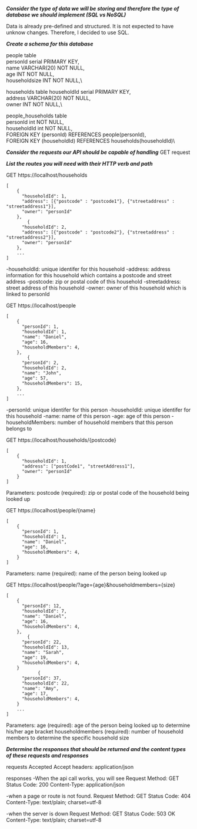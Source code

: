 ***Consider the type of data we will be storing and therefore the type of database we should implement (SQL vs NoSQL)***

Data is already pre-defined and structured.
It is not expected to have unknow changes.
Therefore, I decided to use SQL.

***Create a schema for this database***

people table\
    personId serial PRIMARY KEY,\
    name VARCHAR(20) NOT NULL,\
    age INT NOT NULL,\
    householdsize INT NOT NULL,\

households table
    householdId serial PRIMARY KEY,\
    address VARCHAR(20) NOT NULL,\
    owner INT NOT NULL,\

people_households table\
    personId int NOT NULL,\
    householdId int NOT NULL,\
    FOREIGN KEY (personId) REFERENCES people(personId),\
    FOREIGN KEY (householdId) REFERENCES households(householdId)\


***Consider the requests our API should be capable of handling***
GET request

***List the routes you will need with their HTTP verb and path***

GET https://localhost/households

```
[
    {
      "householdId": 1,
      "address": [{"postcode" : "postcode1"}, {"streetaddress" : "streetaddress1"}],
      "owner": "personId"
    },
        {
      "householdId": 2,
      "address": [{"postcode" : "postcode2"}, {"streetaddress" : "streetaddress2"}],
      "owner": "personId"
    },
    ...
]
```

-householdId: unique identifer for this household
-address: address information for this household which contains a postcode and street address
-postcode: zip or postal code of this household
-streetaddress: street address of this household
-owner: owner of this household which is linked to personId


GET https://localhost/people

```
[
    {
      "personId": 1,
      "householdId": 1,
      "name": "Daniel",
      "age": 16,
      "householdMembers": 4,
    },
        {
      "personId": 2,
      "householdId": 2,
      "name": "John",
      "age": 57,
      "householdMembers": 15,
    },
    ...
]
```


-personId: unique identifer for this person
-householdId: unique identifer for this household
-name: name of this person
-age: age of this person
-householdMembers: number of household members that this person belongs to


GET https://localhost/households/{postcode}

```
[
    {
      "householdId": 1,
      "address": ["postCode1", "streetAddress1"],
      "owner": "personId"
    }
]
```

Parameters:
postcode (required): zip or postal code of the household being looked up


GET https://localhost/people/{name}

```
[
    {
      "personId": 1,
      "householdId": 1,
      "name": "Daniel",
      "age": 16,
      "householdMembers": 4,
    }
]
```

Parameters:
name (required): name of the person being looked up

GET https://localhost/people/?age={age}&householdmembers={size}

```
[
    {
      "personId": 12,
      "householdId": 7,
      "name": "Daniel",
      "age": 16,
      "householdMembers": 4,
    },
        {
      "personId": 22,
      "householdId": 13,
      "name": "Sarah",
      "age": 19,
      "householdMembers": 4,
    }
            {
      "personId": 37,
      "householdId": 22,
      "name": "Amy",
      "age": 17,
      "householdMembers": 4,
    }
    ...
]
```

Parameters:
age (required): age of the person being looked up to determine his/her age bracket
householdmembers (required): number of household members to determine the specific household size


***Determine the responses that should be returned and the content types of these requests and responses***

requests
Accepted Accept headers: application/json

responses
-When the api call works, you will see
Request Method: GET
Status Code: 200
Content-Type: application/json

-when a page or route is not found.
Request Method: GET
Status Code: 404
Content-Type: text/plain; charset=utf-8

-when the server is down
Request Method: GET
Status Code: 503 OK
Content-Type: text/plain; charset=utf-8












